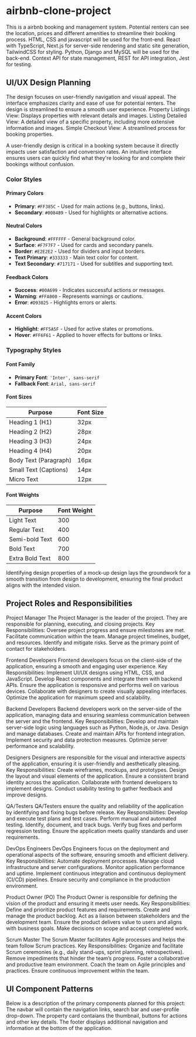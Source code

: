 # airbnb-clone-project
This is a airbnb booking and management system. Potential renters can see the location, prices and different amenities to streamline their booking process.
HTML, CSS and javascript will be used for the front-end. React with TypeScript, Next.js for server-side rendering and static site generation, TailwindCSS for styling.
Python, Django and MySQL will be used for the back-end. Context API for state management, REST for API integration, Jest for testing.

## UI/UX Design Planning
The design focuses on user-friendly navigation and visual appeal. The interface emphasizes clarity and ease of use for potential renters. The design is streamlined to ensure a smooth user experience.
Property Listings View: Displays properties with relevant details and images.
Listing Detailed View: A detailed view of a specific property, including more extensive information and images.
Simple Checkout View: A streamlined process for booking properties.

A user-friendly design is critical in a booking system because it directly impacts user satisfaction and conversion rates. An intuitive interface ensures users can quickly find what they're looking for and complete their bookings without confusion.

### Color Styles

#### Primary Colors
- **Primary**: `#FF385C` - Used for main actions (e.g., buttons, links).
- **Secondary**: `#008489` - Used for highlights or alternative actions.

#### Neutral Colors
- **Background**: `#FFFFFF` - General background color.
- **Surface**: `#F7F7F7` - Used for cards and secondary panels.
- **Border**: `#E2E2E2` - Used for dividers and input borders.
- **Text Primary**: `#333333` - Main text color for content.
- **Text Secondary**: `#717171` - Used for subtitles and supporting text.

#### Feedback Colors
- **Success**: `#00A699` - Indicates successful actions or messages.
- **Warning**: `#FFA000` - Represents warnings or cautions.
- **Error**: `#D93025` - Highlights errors or alerts.

#### Accent Colors
- **Highlight**: `#FF5A5F` - Used for active states or promotions.
- **Hover**: `#FF6F61` - Applied to hover effects for buttons or links.

### Typography Styles

#### Font Family
- **Primary Font**: `'Inter', sans-serif`
- **Fallback Font**: `Arial, sans-serif`

#### Font Sizes
| **Purpose**           | **Font Size** |
|------------------------|---------------|
| Heading 1 (H1)         | 32px          |
| Heading 2 (H2)         | 28px          |
| Heading 3 (H3)         | 24px          |
| Heading 4 (H4)         | 20px          |
| Body Text (Paragraph)  | 16px          |
| Small Text (Captions)  | 14px          |
| Micro Text             | 12px          |

#### Font Weights
| **Purpose**           | **Font Weight** |
|------------------------|------------------|
| Light Text            | 300              |
| Regular Text          | 400              |
| Semi-bold Text        | 600              |
| Bold Text             | 700              |
| Extra Bold Text       | 800              |

Identifying design properties of a mock-up design lays the groundwork for a smooth transition from design to development, ensuring the final product aligns with the intended vision.

## Project Roles and Responsibilities
Project Manager
The Project Manager is the leader of the project. They are responsible for planning, executing, and closing projects.
    Key Responsibilities:
        Oversee project progress and ensure milestones are met.
        Facilitate communication within the team.
        Manage project timelines, budget, and resources.
        Identify and mitigate risks.
        Serve as the primary point of contact for stakeholders.

Frontend Developers 
Frontend developers focus on the client-side of the application, ensuring a smooth and engaging user experience.
    Key Responsibilities:
        Implement UI/UX designs using HTML, CSS, and JavaScript.
        Develop React components and integrate them with backend APIs.
        Ensure the application is responsive and performs well on various devices.
        Collaborate with designers to create visually appealing interfaces.
        Optimize the application for maximum speed and scalability.

Backend Developers
Backend developers work on the server-side of the application, managing data and ensuring seamless communication between the server and the frontend.
    Key Responsibilities:
        Develop and maintain server-side logic using languages such as Python, Node.js, or Java.
        Design and manage databases.
        Create and maintain APIs for frontend integration.
        Implement security and data protection measures.
        Optimize server performance and scalability.

Designers 
Designers are responsible for the visual and interactive aspects of the application, ensuring it is user-friendly and aesthetically pleasing.
    Key Responsibilities:
        Create wireframes, mockups, and prototypes.
        Design the layout and visual elements of the application.
        Ensure a consistent brand identity across the application.
        Collaborate with frontend developers to implement designs.
        Conduct usability testing to gather feedback and improve designs.

QA/Testers
QA/Testers ensure the quality and reliability of the application by identifying and fixing bugs before release.
    Key Responsibilities:
        Develop and execute test plans and test cases.
        Perform manual and automated testing.
        Identify, document, and track bugs.
        Verify bug fixes and perform regression testing.
        Ensure the application meets quality standards and user requirements.

DevOps Engineers
DevOps Engineers focus on the deployment and operational aspects of the software, ensuring smooth and efficient delivery.
    Key Responsibilities:
        Automate deployment processes.
        Manage cloud infrastructure and server configurations.
        Monitor application performance and uptime.
        Implement continuous integration and continuous deployment (CI/CD) pipelines.
        Ensure security and compliance in the production environment.

Product Owner (PO)
The Product Owner is responsible for defining the vision of the product and ensuring it meets user needs.
    Key Responsibilities:
        Define and prioritize product features and requirements.
        Create and manage the product backlog.
        Act as a liaison between stakeholders and the development team.
        Ensure the product delivers value to users and aligns with business goals.
        Make decisions on scope and accept completed work.

Scrum Master
The Scrum Master facilitates Agile processes and helps the team follow Scrum practices.
    Key Responsibilities:
        Organize and facilitate Scrum ceremonies (e.g., daily stand-ups, sprint planning, retrospectives).
        Remove impediments that hinder the team’s progress.
        Foster a collaborative and productive team environment.
        Coach the team on Agile principles and practices.
        Ensure continuous improvement within the team.

## UI Component Patterns
Below is a description of the primary components planned for this project:
The navbar will contain the navigation links, search bar and user-profile drop-down.
The property card contaians the thumbnail, buttons for actions and other key details.
The footer displays additional navigation and information at the bottom of the application.



